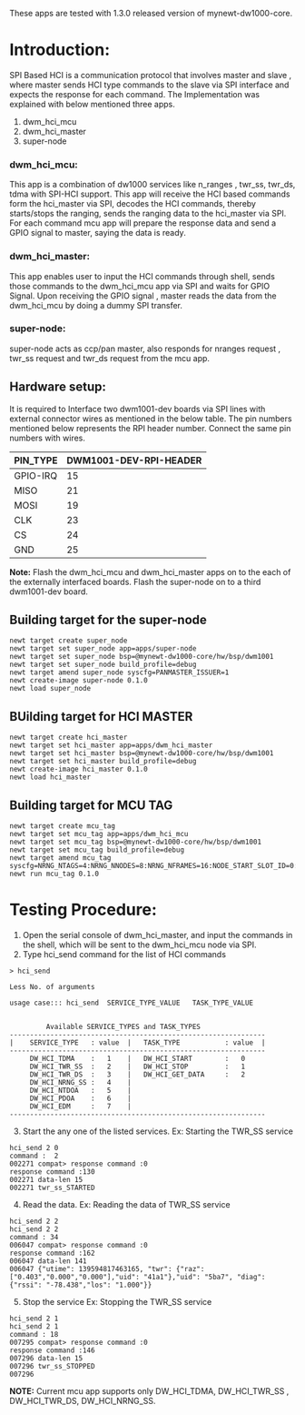 These apps are tested with 1.3.0 released version of mynewt-dw1000-core.
# Introduction:
   SPI Based HCI is a communication protocol that involves master and slave , where master sends HCI type commands to the slave via SPI interface and expects the response for each command.
The Implementation was explained with below mentioned three apps.
1. dwm_hci_mcu
2. dwm_hci_master
3. super-node

### dwm_hci_mcu:
This app is a combination of dw1000 services like n_ranges , twr_ss, twr_ds, tdma with SPI-HCI support.
This app will receive the HCI based commands form the hci_master via SPI, decodes the HCI commands, thereby starts/stops the ranging, sends the ranging data to the hci_master via SPI.
For each command mcu app will prepare the response data and send a GPIO signal to master, saying the data is ready.

### dwm_hci_master:
This app enables user to input the HCI commands through shell, sends those commands to the dwm_hci_mcu app via SPI and waits for GPIO Signal. Upon receiving the GPIO signal , master reads the data from the dwm_hci_mcu by doing a dummy SPI transfer.

### super-node:
super-node acts as ccp/pan master, also responds for nranges request , twr_ss request and twr_ds request from the mcu app.

## Hardware setup:
It is required to Interface two dwm1001-dev boards via SPI lines with external connector wires as mentioned in the below table. The pin numbers mentioned below represents the RPI header number. Connect the same pin numbers with wires.

 |PIN_TYPE|DWM1001-DEV-RPI-HEADER|
 |-----|-----|
 |GPIO-IRQ|15|
 |MISO|21|
 |MOSI|19|
 |CLK|23|
 |CS|24|
 |GND|25|
 

**Note:**
Flash the dwm_hci_mcu and dwm_hci_master apps on to the each of the externally interfaced boards.
Flash the super-node on to a third dwm1001-dev board.

## Building target for the super-node

```no-highlight
newt target create super_node
newt target set super_node app=apps/super-node
newt target set super_node bsp=@mynewt-dw1000-core/hw/bsp/dwm1001
newt target set super_node build_profile=debug
newt target amend super_node syscfg=PANMASTER_ISSUER=1
newt create-image super-node 0.1.0 
newt load super_node
```
## BUilding target for HCI MASTER
```
newt target create hci_master
newt target set hci_master app=apps/dwm_hci_master
newt target set hci_master bsp=@mynewt-dw1000-core/hw/bsp/dwm1001
newt target set hci_master build_profile=debug
newt create-image hci_master 0.1.0 
newt load hci_master
```
## Building target for MCU TAG
```
newt target create mcu_tag
newt target set mcu_tag app=apps/dwm_hci_mcu
newt target set mcu_tag bsp=@mynewt-dw1000-core/hw/bsp/dwm1001
newt target set mcu_tag build_profile=debug
newt target amend mcu_tag syscfg=NRNG_NTAGS=4:NRNG_NNODES=8:NRNG_NFRAMES=16:NODE_START_SLOT_ID=0:NODE_END_SLOT_ID=7
newt run mcu_tag 0.1.0
```
# Testing Procedure:
1. Open the serial console of dwm_hci_master, and input the commands in the shell, which will be sent to the dwm_hci_mcu node via SPI.
2. Type hci_send command for the list of HCI commands

```
> hci_send

Less No. of arguments

usage case::: hci_send  SERVICE_TYPE_VALUE   TASK_TYPE_VALUE


         Available SERVICE_TYPES and TASK_TYPES
---------------------------------------------------------------
|    SERVICE_TYPE   : value  |   TASK_TYPE           : value  |
---------------------------------------------------------------
     DW_HCI_TDMA    :   1    |   DW_HCI_START        :   0
     DW_HCI_TWR_SS  :   2    |   DW_HCI_STOP         :   1
     DW_HCI_TWR_DS  :   3    |   DW_HCI_GET_DATA     :   2
     DW_HCI_NRNG_SS :   4    |
     DW_HCI_NTDOA   :   5    |
     DW_HCI_PDOA    :   6    |
     DW_HCI_EDM     :   7    |
---------------------------------------------------------------
```
3. Start the any one of the listed services.
Ex: Starting the TWR_SS service
```
hci_send 2 0
command :  2
002271 compat> response command :0
response command :130
002271 data-len 15
002271 twr_ss_STARTED
```
4. Read the data.
Ex: Reading the data of TWR_SS service
```
hci_send 2 2
hci_send 2 2
command : 34
006047 compat> response command :0
response command :162
006047 data-len 141
006047 {"utime": 139594817463165, "twr": {"raz": ["0.403","0.000","0.000"],"uid": "41a1"},"uid": "5ba7", "diag": {"rssi": "-78.438","los": "1.000"}}
```
5. Stop the service
Ex: Stopping the TWR_SS service
```
hci_send 2 1
hci_send 2 1
command : 18
007295 compat> response command :0
response command :146
007296 data-len 15
007296 twr_ss_STOPPED
007296 
```

**NOTE:**
Current mcu app supports only DW_HCI_TDMA, DW_HCI_TWR_SS , DW_HCI_TWR_DS, DW_HCI_NRNG_SS.


